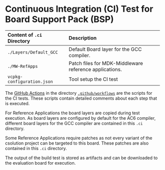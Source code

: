 # Continuous Integration (CI) Test for Board Support Pack (BSP)

Content of `.ci` Directory   | Description
:----------------------------|:-----------------
`./Layers/Default_GCC`       | Default Board layer for the GCC compiler.
`./MW-RefApps`               | Patch files for MDK-Middleware reference applications.
`vcpkg-configuration.json`   | Tool setup the CI test

The [GitHub Actions](https://github.com/Open-CMSIS-Pack/ST_NUCLEO-F401RE_BSP/tree/main/README.md#github-actions) in the directory [`.github/workflows`](https://github.com/Open-CMSIS-Pack/ST_NUCLEO-F401RE_BSP/tree/main/.github/workflows) are the scripts for the CI tests. These scripts contain detailed comments about each step that is executed.

For Reference Applications the board layers are copied during test execution. As board layers are configured by default for the AC6 compiler, different board layers for the GCC compiler are contained in this `.ci` directory.

Some Reference Applications require patches as not every variant of the csolution project can be targeted to this board. These patches are also contained in this `.ci` directory.

The output of the build test is stored as artifacts and can be downloaded to the evaluation board for execution.
